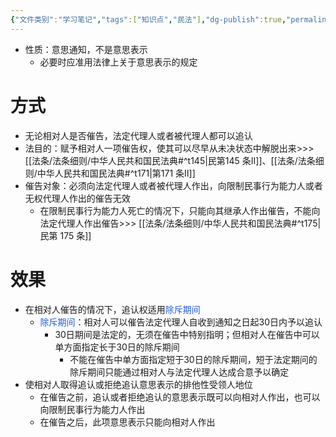```yaml
---
{"文件类别":"学习笔记","tags":["知识点","民法"],"dg-publish":true,"permalink":"/学习笔记studyup/知识点cheese/催告权/","dgPassFrontmatter":true,"created":"2024-10-27T22:56:04.390+08:00","updated":"2024-10-27T22:59:20.464+08:00"}
---
```


- 性质：意思通知，不是意思表示
	- 必要时应准用法律上关于意思表示的规定
# 方式
- 无论相对人是否催告，法定代理人或者被代理人都可以追认
- 法目的：赋予相对人一项催告权，使其可以尽早从未决状态中解脱出来>>> [[法条/法条细则/中华人民共和国民法典#^t145\|民第145 条Ⅱ]]、[[法条/法条细则/中华人民共和国民法典#^t171\|第171 条Ⅱ]]
- 催告对象：必须向法定代理人或者被代理人作出，向限制民事行为能力人或者无权代理人作出的催告无效
	- 在限制民事行为能力人死亡的情况下，只能向其继承人作出催告，不能向法定代理人作出催告>>> [[法条/法条细则/中华人民共和国民法典#^t175\|民第 175 条]]
# 效果
- 在相对人催告的情况下，追认权适用<font color="#245bdb">除斥期间</font>
	- <font color="#245bdb">除斥期间</font>：相对人可以催告法定代理人自收到通知之日起30日内予以追认
		- 30日期间是法定的，无须在催告中特别指明；但相对人在催告中可以单方面指定长于30日的除斥期间
			- 不能在催告中单方面指定短于30日的除斥期间，短于法定期问的除斥期间只能通过相对人与法定代理人达成合意予以确定
- 使相对人取得追认或拒绝追认意思表示的排他性受领人地位
	- 在催告之前，追认或者拒绝追认的意思表示既可以向相对人作出，也可以向限制民事行为能力人作出
	- 在催告之后，此项意思表示只能向相对人作出